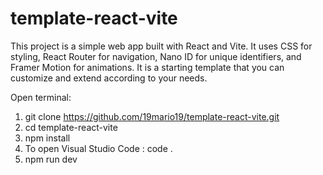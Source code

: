 # template-react-vite
This project is a simple web app built with React and Vite. It uses CSS for styling, React Router for navigation, Nano ID for unique identifiers, and Framer Motion for animations. It is a starting template that you can customize and extend according to your needs.

Open terminal: 
1. git clone https://github.com/19mario19/template-react-vite.git
2. cd template-react-vite
3. npm install
4. To open Visual Studio Code : code .
5. npm run dev
